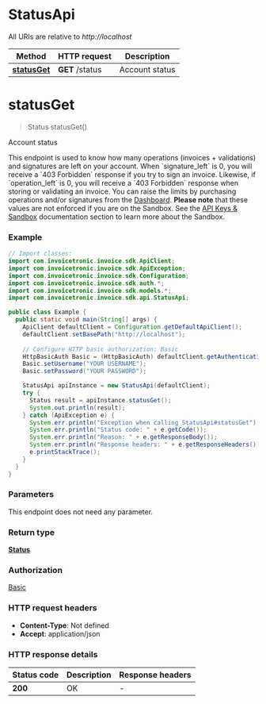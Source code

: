 # StatusApi

All URIs are relative to *http://localhost*

| Method | HTTP request | Description |
|------------- | ------------- | -------------|
| [**statusGet**](StatusApi.md#statusGet) | **GET** /status | Account status |


<a id="statusGet"></a>
# **statusGet**
> Status statusGet()

Account status

This endpoint is used to know how many operations (invoices + validations) and signatures are left on your account.   When &#x60;signature_left&#x60; is 0, you will receive a &#x60;403 Forbidden&#x60; response if you try to sign an invoice. Likewise, if &#x60;operation_left&#x60; is 0, you will receive a &#x60;403 Forbidden&#x60; response when storing or validating an invoice.  You can raise the limits by purchasing operations and/or signatures from the [Dashboard](https://dashboard.invoicetronic.com).  __Please note__ that these values are not enforced if you are on the Sandbox. See the [API Keys &amp; Sandbox](https://invoicetronic.com/apikeys/) documentation section to learn more about the Sandbox.

### Example
```java
// Import classes:
import com.invoicetronic.invoice.sdk.ApiClient;
import com.invoicetronic.invoice.sdk.ApiException;
import com.invoicetronic.invoice.sdk.Configuration;
import com.invoicetronic.invoice.sdk.auth.*;
import com.invoicetronic.invoice.sdk.models.*;
import com.invoicetronic.invoice.sdk.api.StatusApi;

public class Example {
  public static void main(String[] args) {
    ApiClient defaultClient = Configuration.getDefaultApiClient();
    defaultClient.setBasePath("http://localhost");
    
    // Configure HTTP basic authorization: Basic
    HttpBasicAuth Basic = (HttpBasicAuth) defaultClient.getAuthentication("Basic");
    Basic.setUsername("YOUR USERNAME");
    Basic.setPassword("YOUR PASSWORD");

    StatusApi apiInstance = new StatusApi(defaultClient);
    try {
      Status result = apiInstance.statusGet();
      System.out.println(result);
    } catch (ApiException e) {
      System.err.println("Exception when calling StatusApi#statusGet");
      System.err.println("Status code: " + e.getCode());
      System.err.println("Reason: " + e.getResponseBody());
      System.err.println("Response headers: " + e.getResponseHeaders());
      e.printStackTrace();
    }
  }
}
```

### Parameters
This endpoint does not need any parameter.

### Return type

[**Status**](Status.md)

### Authorization

[Basic](../README.md#Basic)

### HTTP request headers

 - **Content-Type**: Not defined
 - **Accept**: application/json

### HTTP response details
| Status code | Description | Response headers |
|-------------|-------------|------------------|
| **200** | OK |  -  |

